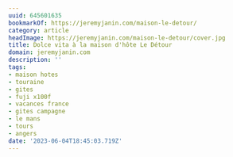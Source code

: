 ```yaml
---
uuid: 645601635
bookmarkOf: https://jeremyjanin.com/maison-le-detour/
category: article
headImage: https://jeremyjanin.com/maison-le-detour/cover.jpg
title: Dolce vita à la maison d'hôte Le Détour
domain: jeremyjanin.com
description: ''
tags:
- maison hotes
- touraine
- gites
- fuji x100f
- vacances france
- gites campagne
- le mans
- tours
- angers
date: '2023-06-04T18:45:03.719Z'
---
```



